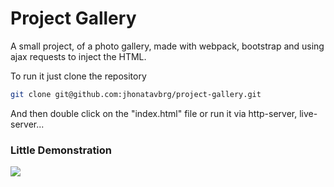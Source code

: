 # Project Gallery

A small project, of a photo gallery, made with webpack, bootstrap and using ajax requests to inject the HTML.

To run it just clone the repository
```bash
git clone git@github.com:jhonatavbrg/project-gallery.git
```
And then double click on the "index.html" file or run it via http-server, live-server...

### Little Demonstration
![](https://s3.gifyu.com/images/project-gallery.gif)

